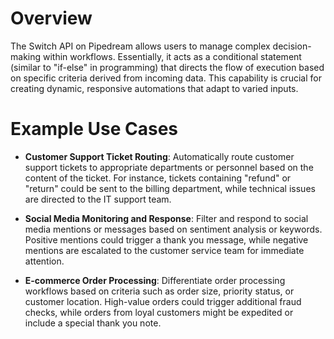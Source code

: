 # Overview

The Switch API on Pipedream allows users to manage complex decision-making within workflows. Essentially, it acts as a conditional statement (similar to "if-else" in programming) that directs the flow of execution based on specific criteria derived from incoming data. This capability is crucial for creating dynamic, responsive automations that adapt to varied inputs.

# Example Use Cases

- **Customer Support Ticket Routing**: Automatically route customer support tickets to appropriate departments or personnel based on the content of the ticket. For instance, tickets containing "refund" or "return" could be sent to the billing department, while technical issues are directed to the IT support team.

- **Social Media Monitoring and Response**: Filter and respond to social media mentions or messages based on sentiment analysis or keywords. Positive mentions could trigger a thank you message, while negative mentions are escalated to the customer service team for immediate attention.

- **E-commerce Order Processing**: Differentiate order processing workflows based on criteria such as order size, priority status, or customer location. High-value orders could trigger additional fraud checks, while orders from loyal customers might be expedited or include a special thank you note.

